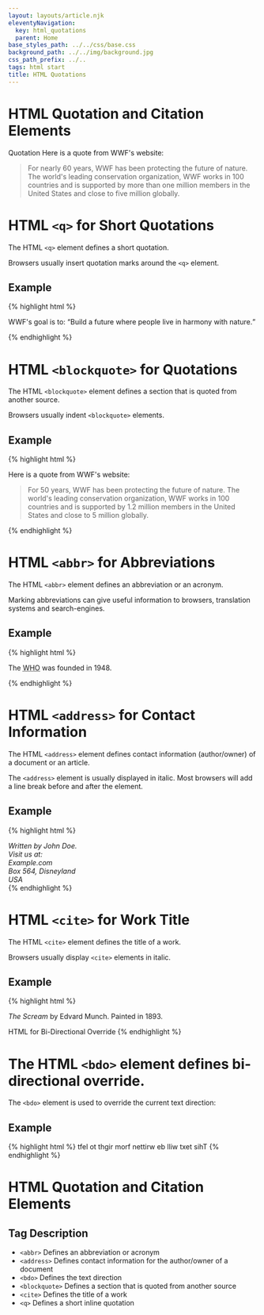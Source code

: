 ```yaml
---
layout: layouts/article.njk
eleventyNavigation:
  key: html_quotations
  parent: Home
base_styles_path: ../../css/base.css
background_path: ../../img/background.jpg
css_path_prefix: ../..
tags: html start
title: HTML Quotations
---
```

# HTML Quotation and Citation Elements
Quotation
Here is a quote from WWF's website:

> For nearly 60 years, WWF has been protecting the future of nature. The world's leading conservation organization, WWF works in 100 countries and is supported by more than one million members in the United States and close to five million globally.
# HTML `<q>` for Short Quotations
The HTML `<q>` element defines a short quotation.

Browsers usually insert quotation marks around the `<q>` element.

## Example
{% highlight html %}
    <p>WWF's goal is to: <q>Build a future where people live in harmony with nature.</q></p>
{% endhighlight %}
# HTML `<blockquote>` for Quotations
The HTML `<blockquote>` element defines a section that is quoted from another source.

Browsers usually indent `<blockquote>` elements.

## Example
{% highlight html %}
    <p>Here is a quote from WWF's website:</p>
    <blockquote cite="http://www.worldwildlife.org/who/index.html">
    For 50 years, WWF has been protecting the future of nature.
    The world's leading conservation organization,
    WWF works in 100 countries and is supported by
    1.2 million members in the United States and
    close to 5 million globally.
</blockquote>
{% endhighlight %}

# HTML `<abbr>` for Abbreviations
The HTML `<abbr>` element defines an abbreviation or an acronym.

Marking abbreviations can give useful information to browsers, translation systems and search-engines.

## Example
{% highlight html %}
    <p>The <abbr title="World Health Organization">WHO</abbr> was founded in 1948.</p>
{% endhighlight %}
# HTML `<address>` for Contact Information

The HTML `<address>` element defines contact information (author/owner) of a document or an article.

The `<address>` element is usually displayed in italic. Most browsers will add a line break before and after the element.

## Example
{% highlight html %}
    <address>
        Written by John Doe.<br>
        Visit us at:<br>
        Example.com<br>
        Box 564, Disneyland<br>
        USA
    </address>
{% endhighlight %}
# HTML `<cite>` for Work Title
The HTML `<cite>` element defines the title of a work.

Browsers usually display `<cite>` elements in italic.

## Example
{% highlight html %}
    <p><cite>The Scream</cite> by Edvard Munch. Painted in 1893.</p>
    HTML <bdo> for Bi-Directional Override
{% endhighlight %}
# The HTML `<bdo>` element defines bi-directional override.

The `<bdo>` element is used to override the current text direction:

## Example
{% highlight html %}
    <bdo dir="rtl">This text will be written from right to left</bdo>
{% endhighlight %}

# HTML Quotation and Citation Elements
## Tag	Description
* `<abbr>`	Defines an abbreviation or acronym
* `<address>`	Defines contact information for the author/owner of a document
* `<bdo>`	Defines the text direction
* `<blockquote>`	Defines a section that is quoted from another source
* `<cite>`	Defines the title of a work
* `<q>`	Defines a short inline quotation